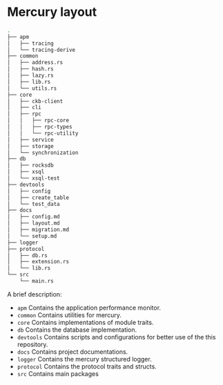# Mercury layout

```sh
.
├── apm
│   ├── tracing
│   └── tracing-derive
├── common
│   ├── address.rs
│   ├── hash.rs
│   ├── lazy.rs
│   ├── lib.rs
│   └── utils.rs
├── core
│   ├── ckb-client
│   ├── cli
│   ├── rpc
│   │   ├── rpc-core
│   │   ├── rpc-types
│   │   └── rpc-utility
│   ├── service
│   ├── storage
│   └── synchronization
├── db
│   ├── rocksdb
│   ├── xsql
│   └── xsql-test
├── devtools
│   ├── config
│   ├── create_table
│   └── test_data
├── docs
│   ├── config.md
│   ├── layout.md
│   ├── migration.md
│   └── setup.md
├── logger
├── protocol
│   ├── db.rs
│   ├── extension.rs
│   └── lib.rs
└── src
    └── main.rs
```

A brief description:

- `apm` Contains the application performance monitor.
- `common` Contains utilities for mercury.
- `core` Contains implementations of module traits.
- `db` Contains the database implementation.
- `devtools` Contains scripts and configurations for better use of the this repository.
- `docs` Contains project documentations.
- `logger` Contains the mercury structured logger.
- `protocol` Contains the protocol traits and structs.
- `src` Contains main packages
